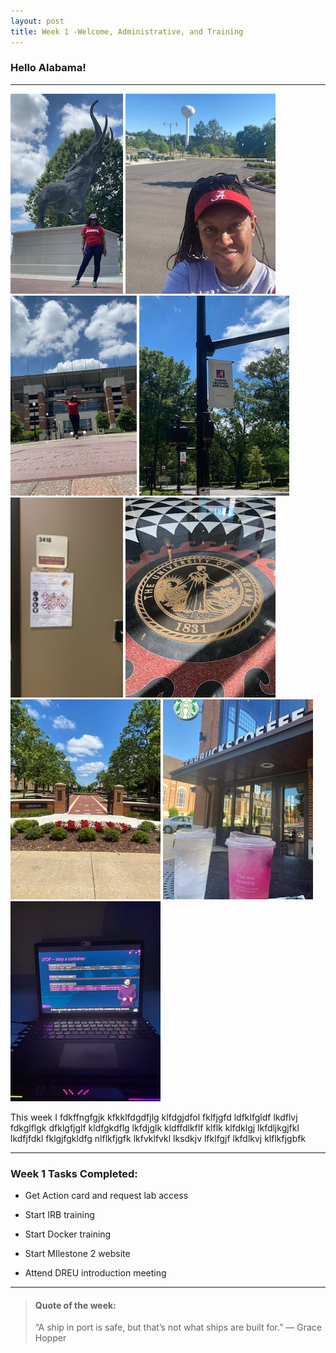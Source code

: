 ```yaml
---
layout: post
title: Week 1 -Welcome, Administrative, and Training
---
```


### Hello Alabama!

----

![uapwkone7](/images/uapwkone7.jpg)
![uapwkone1](/images/uapwkone1.jpg)
![uapwkone8](/images/uapwkone8.jpg)
![uapwkone11](/images/uapwkone11.jpg)
![uapwkone10](/images/uapwkone10.jpg)
![uapwkone12](/images/uapwkone12.jpg)
![uapwkone6](/images/uapwkone6.jpg)
![uapwkone3](/images/uapwkone3.jpg)
![uapwktwo4](/images/uapwktwo4.jpg)



This week I fdkffngfgjk kfkklfdgdfjlg klfdgjdfol fklfjgfd ldfklfgldf lkdflvj fdkglflgk dfklgfjglf kldfgkdflg lkfdjglk kldffdlkflf klflk klfdklgj lkfdljkgjfkl lkdfjfdkl fklgjfgkldfg nlflkfjgfk lkfvklfvkl lksdkjv lfklfgjf lkfdlkvj klflkfjgbfk

----

### Week 1 Tasks Completed:

- Get Action card and request lab access	

- Start IRB training

- Start Docker training

- Start MIlestone 2 website

- Attend DREU introduction meeting

----

> #### Quote of the week:
> “A ship in port is safe, but that’s not what ships are built for.” 
> — Grace Hopper
